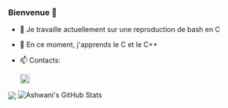 ### Bienvenue 👋

- 🔭 Je travaille actuellement sur une reproduction de bash en C
- 🌱 En ce moment, j'apprends le C et le C++
- 📫 Contacts:

  [<img src="https://cdn.jsdelivr.net/npm/simple-icons@3.4.0/icons/linkedin.svg" width=20>](https://www.linkedin.com/in/maxime-bourand-58b77a19a/)
  <!-- [<img src="https://cdn.jsdelivr.net/npm/simple-icons@3.4.0/icons/gmail.svg" width=20>](shirowderable@gmail.com) --!>


<img align="center" src="https://github-readme-stats.vercel.app/api/top-langs/?username=mbourand&hide=PHP" />
<img src="https://github-readme-stats.vercel.app/api?username=mbourand&&show_icons=true&line_height=27&v=5" alt="Ashwani's GitHub Stats" />
